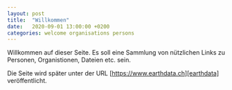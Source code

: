 ```yaml
---
layout: post
title:  "Willkommen"
date:   2020-09-01 13:00:00 +0200
categories: welcome organisations persons
---
```

Willkommen auf dieser Seite. Es soll eine Sammlung von nützlichen Links zu Personen, Organistionen, Dateien etc. sein.

Die Seite wird später unter der URL [https://www.earthdata.ch][earthdata] veröffentlicht.

[earthdata]: http://www.earthdata.ch
